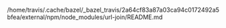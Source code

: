 /home/travis/.cache/bazel/_bazel_travis/2a64cf83a87a03ca94c0172492a5bfea/external/npm/node_modules/url-join/README.md